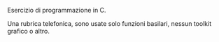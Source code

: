 Esercizio di programmazione in C.

Una rubrica telefonica, sono usate solo funzioni basilari, nessun toolkit grafico o altro.
